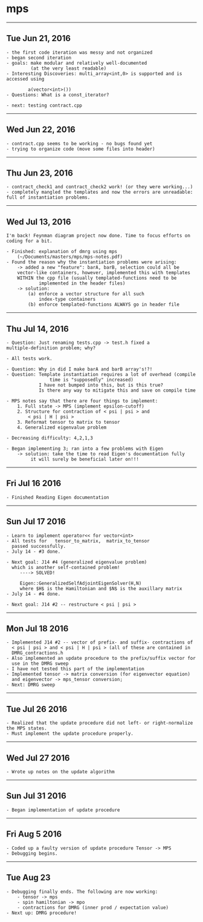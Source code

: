 # mps

--------------------------------------------------------------------------

## Tue Jun 21, 2016

    - the first code iteration was messy and not organized
    - began second iteration
    - goals: make modular and relatively well-documented 
             (at the very least readable)
    - Interesting Discoveries: multi_array<int,0> is supported and is
    accessed using

            a(vector<int>())
    - Questions: What is a const_iterator?

    - next: testing contract.cpp

--------------------------------------------------------------------------

## Wed Jun 22, 2016

    - contract.cpp seems to be working - no bugs found yet
    - trying to organize code (move some files into header)

--------------------------------------------------------------------------

## Thu Jun 23, 2016

    - contract_check1 and contract_check2 work! (or they were working...)
    - completely mangled the templates and now the errors are unreadable:
    full of instantiation problems.

--------------------------------------------------------------------------

## Wed Jul 13, 2016

    I'm back! Feynman diagram project now done. Time to focus efforts on
    coding for a bit.

    - Finished: explanation of dmrg using mps
        (~/Documents/masters/mps/mps-notes.pdf)
    - Found the reason why the instantiation problems were arising:
        -> added a new "feature": barA, barB, selection could all be
        vector-like containers, however, implemented this with templates
        WITHIN the cpp file (usually templated-functions need to be
                implemented in the header files)
        -> solution: 
            (a) enforce a vector structure for all such 
                index-type containers
            (b) enforce templated-functions ALWAYS go in header file

--------------------------------------------------------------------------

## Thu Jul 14, 2016

    - Question: Just renaming tests.cpp -> test.h fixed a
    multiple-definition problem; why?

    - All tests work. 

    - Question: Why in did I make barA and barB array's!?!
    - Question: Template instantiation requires a lot of overhead (compile
                    time is "supposedly" increased)
                I have not bumped into this, but is this true?
                Is there any way to mitigate this and save on compile time

    - MPS notes say that there are four things to implement:
        1. Full state -> MPS (implement epsilon-cutoff)
        2. Structure for contraction of < psi | psi > and  
            < psi | H | psi >
        3. Reformat tensor to matrix to tensor
        4. Generalized eigenvalue problem
        
    - Decreasing difficulty: 4,2,1,3

    - Began implementing 3; ran into a few problems with Eigen
    	-> solution: take the time to read Eigen's documentation fully
		     it will surely be beneficial later on!!!

--------------------------------------------------------------------------

## Fri Jul 16 2016

    - Finished Reading Eigen documentation

--------------------------------------------------------------------------

## Sun Jul 17 2016

    - Learn to implement operator<< for vector<int>
    - All tests for   tensor_to_matrix,  matrix_to_tensor   
      passed successfully.
    - July 14 - #3 done.

    - Next goal: J14 #4 (generalized eigenvalue problem)
      which is another self-contained problem!
         ----> SOLVED!

         Eigen::GeneralizedSelfAdjointEigenSolver(H,N)
         where $H$ is the Hamiltonian and $N$ is the auxillary matrix
    - July 14 - #4 done.

    - Next goal: J14 #2 -- restructure < psi | psi >

--------------------------------------------------------------------------

## Mon Jul 18 2016
    
    - Implemented J14 #2 -- vector of prefix- and suffix- contractions of 
      < psi | psi > and < psi | H | psi > (all of these are contained in
      DMRG_contractions.h
    - Also implemented an update procedure to the prefix/suffix vector for
      use in the DMRG sweep
    - I have not tested this part of the implementation
    - Implemented tensor -> matrix conversion (for eigenvector equation)
      and eigenvector -> mps_tensor conversion;
    - Next: DMRG sweep

--------------------------------------------------------------------------

## Tue Jul 26 2016

    - Realized that the update procedure did not left- or right-normalize
    the MPS states. 
    - Must implement the update procedure properly.

--------------------------------------------------------------------------

## Wed Jul 27 2016

    - Wrote up notes on the update algorithm

--------------------------------------------------------------------------

## Sun Jul 31 2016

    - Began implementation of update procedure

--------------------------------------------------------------------------

## Fri Aug 5 2016

    - Coded up a faulty version of update procedure Tensor -> MPS
    - Debugging begins.

-------------------------------------------------------------------------

## Tue Aug 23

    - Debugging finally ends. The following are now working:
        - tensor -> mps
        - spin hamiltonian -> mpo
        - contractions for DMRG (inner prod / expectation value) 
    - Next up: DMRG procedure!

